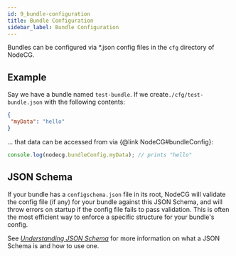 ```yaml
---
id: 9_bundle-configuration
title: Bundle Configuration
sidebar_label: Bundle Configuration
---
```


Bundles can be configured via \*.json config files in the `cfg` directory of NodeCG.

## Example

Say we have a bundle named `test-bundle`. If we create`./cfg/test-bundle.json` with the following contents:

```json
{
 "myData": "hello"
}
```

... that data can be accessed from via {@link NodeCG#bundleConfig}:

```js
console.log(nodecg.bundleConfig.myData); // prints "hello"
```

## JSON Schema

If your bundle has a `configschema.json` file in its root, NodeCG will validate the config file (if any) for your bundle
against this JSON Schema, and will throw errors on startup if the config file fails to pass validation. This is often
the most efficient way to enforce a specific structure for your bundle's config.

See [_Understanding JSON Schema_](http://spacetelescope.github.io/understanding-json-schema/)
for more information on what a JSON Schema is and how to use one.
